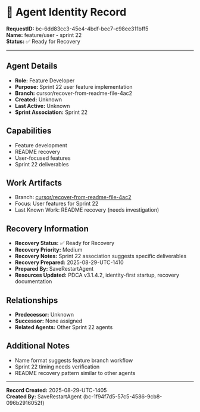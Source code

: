 # 🤖 **Agent Identity Record**

**RequestID:** bc-6dd83cc3-45e4-4bdf-bec7-c98ee311bff5  
**Name:** feature/user - sprint 22  
**Status:** ✅ Ready for Recovery  

---

## **Agent Details**

- **Role:** Feature Developer
- **Purpose:** Sprint 22 user feature implementation
- **Branch:** cursor/recover-from-readme-file-4ac2
- **Created:** Unknown
- **Last Active:** Unknown
- **Sprint Association:** Sprint 22

## **Capabilities**
- Feature development
- README recovery
- User-focused features
- Sprint 22 deliverables

## **Work Artifacts**
- Branch: [cursor/recover-from-readme-file-4ac2](https://github.com/Cerulean-Circle-GmbH/Web4Articles/tree/cursor/recover-from-readme-file-4ac2)
- Focus: User features for Sprint 22
- Last Known Work: README recovery (needs investigation)

## **Recovery Information**
- **Recovery Status:** ✅ Ready for Recovery
- **Recovery Priority:** Medium
- **Recovery Notes:** Sprint 22 association suggests specific deliverables
- **Recovery Prepared:** 2025-08-29-UTC-1410
- **Prepared By:** SaveRestartAgent
- **Resources Updated:** PDCA v3.1.4.2, identity-first startup, recovery documentation

## **Relationships**
- **Predecessor:** Unknown
- **Successor:** None assigned
- **Related Agents:** Other Sprint 22 agents

## **Additional Notes**
- Name format suggests feature branch workflow
- Sprint 22 timing needs verification
- README recovery pattern similar to other agents

---

**Record Created:** 2025-08-29-UTC-1405  
**Created By:** SaveRestartAgent (bc-1f94f7d5-57c5-4586-9cb8-096b2916052f)